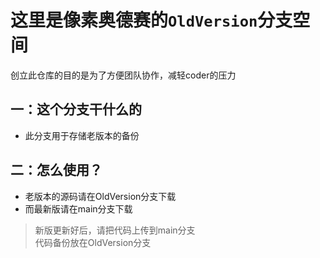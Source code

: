 # 这里是像素奥德赛的`OldVersion`分支空间
创立此仓库的目的是为了方便团队协作，减轻coder的压力
## 一：这个分支干什么的
+ 此分支用于存储老版本的备份
## 二：怎么使用？
+ 老版本的源码请在OldVersion分支下载  
+ 而最新版请在main分支下载  
> 新版更新好后，请把代码上传到main分支  
代码备份放在OldVersion分支
